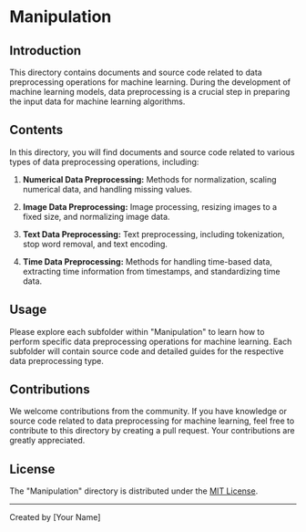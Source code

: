 # Manipulation

## Introduction

This directory contains documents and source code related to data preprocessing operations for machine learning. During the development of machine learning models, data preprocessing is a crucial step in preparing the input data for machine learning algorithms.

## Contents

In this directory, you will find documents and source code related to various types of data preprocessing operations, including:

1. **Numerical Data Preprocessing:** Methods for normalization, scaling numerical data, and handling missing values.

2. **Image Data Preprocessing:** Image processing, resizing images to a fixed size, and normalizing image data.

3. **Text Data Preprocessing:** Text preprocessing, including tokenization, stop word removal, and text encoding.

4. **Time Data Preprocessing:** Methods for handling time-based data, extracting time information from timestamps, and standardizing time data.

## Usage

Please explore each subfolder within "Manipulation" to learn how to perform specific data preprocessing operations for machine learning. Each subfolder will contain source code and detailed guides for the respective data preprocessing type.

## Contributions

We welcome contributions from the community. If you have knowledge or source code related to data preprocessing for machine learning, feel free to contribute to this directory by creating a pull request. Your contributions are greatly appreciated.

## License

The "Manipulation" directory is distributed under the [MIT License](LICENSE).

---
Created by [Your Name]
